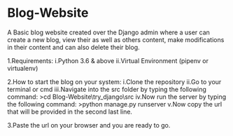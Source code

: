 # Blog-Website
A Basic blog website created over the Django admin where a user can create a new blog, view their as well as others content, make modifications in their content and can also delete their blog.

1.Requirements:
i.Python 3.6 & above
ii.Virtual Environment (pipenv or virtualenv)
    
2.How to start the blog on your system:
i.Clone the repository
ii.Go to your terminal or cmd
iii.Navigate into the src folder by typing the following command:
    >cd Blog-Website\try_django\src
iv.Now run the server by typing the following command:
    >python manage.py runserver
v.Now copy the url that will be provided in the second last line.
  
3.Paste the url on your browser and you are ready to go.
